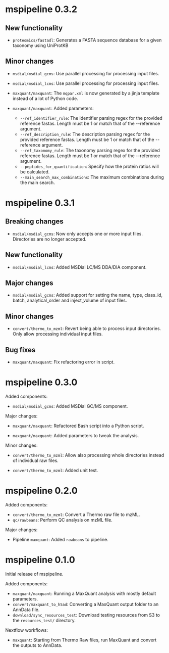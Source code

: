 # mspipeline 0.3.2

## New functionality

* `proteomics/fastadl`: Generates a FASTA sequence database for a given taxonomy using UniProtKB

## Minor changes

* `msdial/msdial_gcms`: Use parallel processing for processing input files.

* `msdial/msdial_lcms`: Use parallel processing for processing input files.

* `maxquant/maxquant`: The `mqpar.xml` is now generated by a jinja template 
  instead of a lot of Python code.

* `maxquant/maxquant`: Added parameters:

  - `--ref_identifier_rule`: The identifier parsing regex for the provided reference fastas. Length must be 1 or match that of the --reference argument.
  - `--ref_description_rule`: The description parsing regex for the provided reference fastas. Length must be 1 or match that of the --reference argument.
  - `--ref_taxonomy_rule`: The taxonomy parsing regex for the provided reference fastas. Length must be 1 or match that of the --reference argument.
  - `--peptides_for_quantification`: Specify how the protein ratios will be calculated.
  - `--main_search_max_combinations`: The maximum combinations during the main search.

# mspipeline 0.3.1

## Breaking changes

* `msdial/msdial_gcms`: Now only accepts one or more input files. Directories are
  no longer accepted.

## New functionality

* `msdial/msdial_lcms`: Added MSDial LC/MS DDA/DIA component.

## Major changes

* `msdial/msdial_gcms`: Added support for setting the name, type, class_id, batch, analytical_order and inject_volume of input files.

## Minor changes

* `convert/thermo_to_mzml`: Revert being able to process input directories. Only allow
  processing individual input files.

## Bug fixes

* `maxquant/maxquant`: Fix refactoring error in script.

# mspipeline 0.3.0

Added components:

* `msdial/msdial_gcms`: Added MSDial GC/MS component.

Major changes:

* `maxquant/maxquant`: Refactored Bash script into a Python script.

* `maxquant/maxquant`: Added parameters to tweak the analysis.

Minor changes:

* `convert/thermo_to_mzml`: Allow also processing whole directories instead of 
  individual raw files.

* `convert/thermo_to_mzml`: Added unit test.


# mspipeline 0.2.0

Added components:

* `convert/thermo_to_mzml`: Convert a Thermo raw file to mzML.
* `qc/rawbeans`: Perform QC analysis on mzML file.

Major changes:

* Pipeline `maxquant`: Added `rawbeans` to pipeline.

# mspipeline 0.1.0

Initial release of mspipeline.

Added components:
 * `maxquant/maxquant`: Running a MaxQuant analysis with mostly default parameters.
 * `convert/maxquant_to_h5ad`: Converting a MaxQuant output folder to an AnnData file. 
 * `download/sync_resources_test`: Download testing resources from S3 to the `resources_test/` directory.

Nextflow workflows:
 * `maxquant`: Starting from Thermo Raw files, run MaxQuant and convert the outputs to AnnData.